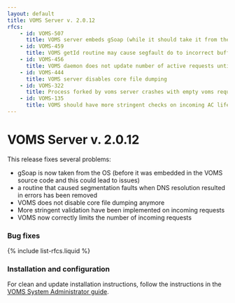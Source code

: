 ```yaml
---
layout: default
title: VOMS Server v. 2.0.12
rfcs:
    - id: VOMS-507
      title: VOMS server embeds gSoap (while it should take it from the OS)
    - id: VOMS-459
      title: VOMS getId routine may cause segfault do to incorrect buffer handling
    - id: VOMS-456
      title: VOMS daemon does not update number of active requests until it reaches maximum
    - id: VOMS-444
      title: VOMS server disables core file dumping
    - id: VOMS-322
      title: Process forked by voms server crashes with empty voms requests
    - id: VOMS-135
      title: VOMS should have more stringent checks on incoming AC lifetime parameter
---
```


# VOMS Server v. 2.0.12

This release fixes several problems:

* gSoap is now taken from the OS (before it was embedded in the VOMS source code and
this could lead to issues)
* a routine that caused segmentation faults when DNS resolution resulted in errors has been removed
* VOMS does not disable core file dumping anymore
* More stringent validation have been implemented on incoming requests
* VOMS now correctly limits the number of incoming requests

### Bug fixes

{% include list-rfcs.liquid %}

### Installation and configuration

For clean and update installation instructions, follow the instructions in the [VOMS System Administrator guide]({{site.baseurl}}/documentation/sysadmin-guide/3.0.0).

